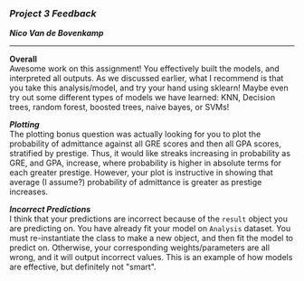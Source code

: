### ***Project 3 Feedback***

***Nico Van de Bovenkamp***

***

**Overall**  
Awesome work on this assignment! You effectively built the models, and interpreted all outputs. As we discussed earlier, what I recommend is that you take this analysis/model, and try your hand using sklearn! Maybe even try out some different types of models we have learned: KNN, Decision trees, random forest, boosted trees, naive bayes, or SVMs!

***Plotting***  
The plotting bonus question was actually looking for you to plot the probability of admittance against all GRE scores and then all GPA scores, stratified by prestige. Thus, it would like streaks increasing in probability as GRE, and GPA, increase, where probability is higher in absolute terms for each greater prestige. However, your plot is instructive in showing that average (I assume?) probability of admittance is greater as prestige increases.

***Incorrect Predictions***  
I think that your predictions are incorrect because of the `result` object you are predicting on. You have already fit your model on `Analysis` dataset. You must re-instantiate the class to make a new object, and then fit the model to predict on. Otherwise, your corresponding weights/parameters are all wrong, and it will output incorrect values. This is an example of how models are effective, but definitely not "smart".
